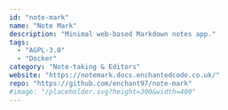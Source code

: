 ```yaml
---
id: "note-mark"
name: "Note Mark"
description: "Minimal web-based Markdown notes app."
tags:
  - "AGPL-3.0"
  - "Docker"
category: "Note-taking & Editors"
website: "https://notemark.docs.enchantedcode.co.uk/"
repo: "https://github.com/enchant97/note-mark"
#image: "/placeholder.svg?height=300&width=400"
---
```


